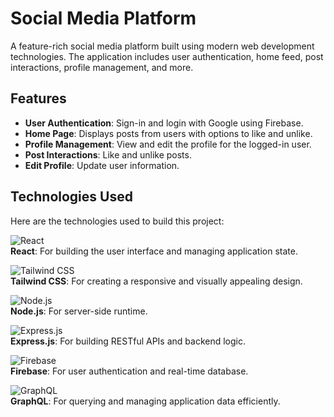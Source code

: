 # Social Media Platform

A feature-rich social media platform built using modern web development technologies. The application includes user authentication, home feed, post interactions, profile management, and more.

## Features

- **User Authentication**: Sign-in and login with Google using Firebase.
- **Home Page**: Displays posts from users with options to like and unlike.
- **Profile Management**: View and edit the profile for the logged-in user.
- **Post Interactions**: Like and unlike posts.
- **Edit Profile**: Update user information.

## Technologies Used

Here are the technologies used to build this project:

![React](https://img.shields.io/badge/React-61DAFB?style=for-the-badge&logo=react&logoColor=black)  
**React**: For building the user interface and managing application state.

![Tailwind CSS](https://img.shields.io/badge/Tailwind%20CSS-06B6D4?style=for-the-badge&logo=tailwindcss&logoColor=white)  
**Tailwind CSS**: For creating a responsive and visually appealing design.

![Node.js](https://img.shields.io/badge/Node.js-339933?style=for-the-badge&logo=node.js&logoColor=white)  
**Node.js**: For server-side runtime.

![Express.js](https://img.shields.io/badge/Express.js-000000?style=for-the-badge&logo=express&logoColor=white)  
**Express.js**: For building RESTful APIs and backend logic.

![Firebase](https://img.shields.io/badge/Firebase-FFCA28?style=for-the-badge&logo=firebase&logoColor=black)  
**Firebase**: For user authentication and real-time database.

![GraphQL](https://img.shields.io/badge/GraphQL-E10098?style=for-the-badge&logo=graphql&logoColor=white)  
**GraphQL**: For querying and managing application data efficiently.
